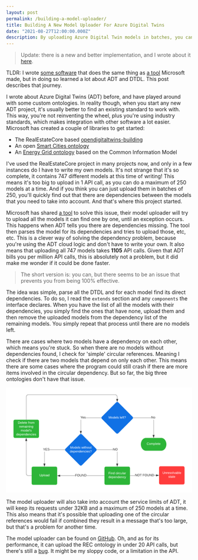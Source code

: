 ```yaml
---
layout: post
permalink: /building-a-model-uploader/
title: Building A New Model Uploader For Azure Digital Twins
date: "2021-08-27T12:00:00.000Z"
description: By uploading Azure Digital Twin models in batches, you can greatly reduce the number of API calls.
---
```


> Update: there is a new and better implementation, and I wrote about it [here](../built-a-worse-model-uploader/).

TLDR: I wrote [some software][5] that does the same thing as [a tool][1] Microsoft made, but in doing so learned a lot about ADT and DTDL. This post describes that journey.

I wrote about Azure Digital Twins (ADT) before, and have played around with some custom ontologies. In reality though, when you start any new ADT project, it's usually better to find an existing standard to work with. This way, you're not reinventing the wheel, plus you're using industry standards, which makes integration with other software a lot easier. Microsoft has created a couple of libraries to get started:
- The RealEstateCore based [opendigitaltwins-building][2]
- An open [Smart Cities ontology][3]
- An [Energy Grid ontology][4] based on the Common Information Model

I've used the RealEstateCore project in many projects now, and only in a few instances do I have to write my own models. It's not strange that it's so complete, it contains 747 different models at this time of writing! This means it's too big to upload in 1 API call, as you can do a maximum of 250 models at a time. And if you think you can just upload them in batches of 250, you'll quickly find out that there are dependencies between the models that you need to take into account. And that's where this project started.

Microsoft has shared [a tool][1] to solve this issue, their model uploader will try to upload all the models it can find one by one, until an exception occurs. This happens when ADT tells you there are dependencies missing. The tool then parses the model for its dependencies and tries to upload those, etc, etc. This is a clever way of solving the dependency problem, because you're using the ADT cloud logic and don't have to write your own. It also means that uploading all 747 models takes **1105** API calls. Given that ADT bills you per million API calls, this is absolutely not a problem, but it did make me wonder if it could be done faster.

> The short version is: you can, but there seems to be an issue that prevents you from being 100% effective.

The idea was simple, parse all the DTDL and for each model find its direct dependencies. To do so, I read the `extends` section and any `components` the interface declares. When you have the list of all the models with their dependencies, you simply find the ones that have none, upload them and then remove the uploaded models from the dependency list of the remaining models. You simply repeat that process until there are no models left.

There are cases where two models have a dependency on each other, which means you're stuck. So when there are no models without dependencies found, I check for 'simple' circular references. Meaning I check if there are two models that depend on only each other. This means there are some cases where the program could still crash if there are more items involved in the circular dependency. But so far, the big three ontologies don't have that issue.

![Flowchart](/assets/2021/model-uploader-flow.png "Rinse, repeat")

The model uploader will also take into account the service limits of ADT, it will keep its requests under 32KB and a maximum of 250 models at a time. This also means that it's possible that uploading one of the circular references would fail if combined they result in a message that's too large, but that's a problem for another time.

The model uploader can be found on [GitHub][5]. Oh, and as for its performance, it can upload the REC ontology in under 20 API calls, but there's still a [bug][7]. It might be my sloppy code, or a limitation in the API.

[1]:https://github.com/Azure/opendigitaltwins-tools
[2]:https://github.com/Azure/opendigitaltwins-building
[3]:https://github.com/Azure/opendigitaltwins-smartcities
[4]:https://github.com/Azure/opendigitaltwins-energygrid
[5]: https://github.com/MatthijsvdVeer/adt-model-uploader
[6]: https://docs.microsoft.com/en-us/azure/digital-twins/reference-service-limits?WT.mc_id=IoT-MVP-5004034#functional-limits
[7]: https://docs.microsoft.com/en-us/answers/questions/515583/none-of-the-models-in-this-request-could-be-create.html?WT.mc_id=IoT-MVP-5004034
[8]: https://github.com/Azure/opendigitaltwins-tools/tree/master/ADTTools

